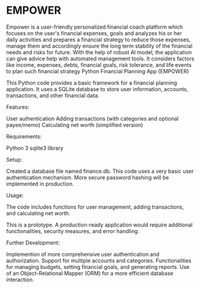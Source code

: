# EMPOWER
Empower is a user-friendly personalized financial coach platform which focuses on the user's financial expenses, goals and analyzes his or her daily activities
and prepares a financial strategy to reduce those expenses, manage them and accordingly ensure the long term stability of the financial needs and risks for future.
With the help of robust AI model, the application can give advice help with automated management tools. It considers factors like income, expenses, debts, financial goals, risk tolerance, 
and life events to plan such financial strategy
Python Financial Planning App (EMPOWER)

This Python code provides a basic framework for a financial planning application. It uses a SQLite database to store user information, accounts, transactions, and other financial data.

Features:

User authentication 
Adding transactions (with categories and optional payee/memo)
Calculating net worth (simplified version)

Requirements:

Python 3
sqlite3 library

Setup:

Created a database file named finance.db.
This code uses a very basic user authentication mechanism. More secure password hashing will be implemented in production.

Usage:

The code includes functions for user management, adding transactions, and calculating net worth. 


This is a prototype. A production-ready application would require additional functionalities, security measures, and error handling.

Further Development:

Implemention of more comprehensive user authentication and authorization.
 Support for multiple accounts and categories.
Functionalities for managing budgets, setting financial goals, and generating reports.
Use of an Object-Relational Mapper (ORM) for a more efficient database interaction.
